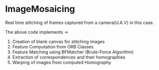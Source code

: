 # ImageMosaicing
Real time stitching of frames captured from a camera(U.A.V) in this case.

The above code implements ->
1. Creation of blank canvas for stitching images
2. Feature Computation from ORB Classes
3. Feature Matching using BFMatcher (Brute-Force Algorithm)
4. Extraction of correspondences and their homographies
5. Warping of images from computed Homography

